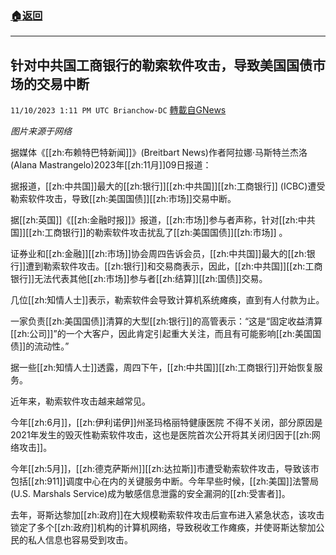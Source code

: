 ###  [:house:返回](README.md)
---


## 针对中共国工商银行的勒索软件攻击，导致美国国债市场的交易中断
`11/10/2023 1:11 PM UTC Brianchow-DC` [轉載自GNews](https://gnews.org/articles/1955899)

*图片来源于网络*

据媒体《[[zh:布赖特巴特新闻]]》(Breitbart News)作者阿拉娜·马斯特兰杰洛(Alana Mastrangelo)2023年[[zh:11月]]09日报道：

据报道，[[zh:中共国]]最大的[[zh:银行]][[zh:中共国]][[zh:工商银行]] (ICBC)遭受勒索软件攻击，导致[[zh:美国国债]][[zh:市场]]交易中断。

据[[zh:英国]]《[[zh:金融时报]]》报道，[[zh:市场]]参与者声称，针对[[zh:中共国]][[zh:工商银行]]的勒索软件攻击扰乱了[[zh:美国国债]][[zh:市场]] 。

证券业和[[zh:金融]][[zh:市场]]协会周四告诉会员，[[zh:中共国]]最大的[[zh:银行]]遭到勒索软件攻击。[[zh:银行]]和交易商表示，因此，[[zh:中共国]][[zh:工商银行]]无法代表其他[[zh:市场]]参与者[[zh:结算]][[zh:国债]]交易。

几位[[zh:知情人士]]表示，勒索软件会导致计算机系统瘫痪，直到有人付款为止。

一家负责[[zh:美国国债]]清算的大型[[zh:银行]]的高管表示：“这是“固定收益清算[[zh:公司]]”的一个大客户，因此肯定引起重大关注，而且有可能影响[[zh:美国国债]]的流动性。”

据一些[[zh:知情人士]]透露，周四下午，[[zh:中共国]][[zh:工商银行]]开始恢复服务。

近年来，勒索软件攻击越来越常见。

今年[[zh:6月]]，[[zh:伊利诺伊]]州圣玛格丽特健康医院 不得不关闭，部分原因是2021年发生的毁灭性勒索软件攻击，这也是医院首次公开将其关闭归因于[[zh:网络攻击]]。

今年[[zh:5月]]，[[zh:德克萨斯州]][[zh:达拉斯]]市遭受勒索软件攻击，导致该市包括[[zh:911]]调度中心在内的关键服务中断。今年早些时候，[[zh:美国]]法警局(U.S. Marshals Service)成为敏感信息泄露的安全漏洞的[[zh:受害者]]。

去年，哥斯达黎加[[zh:政府]]在大规模勒索软件攻击后宣布进入紧急状态，该攻击锁定了多个[[zh:政府]]机构的计算机网络，导致税收工作瘫痪，并使哥斯达黎加公民的私人信息也容易受到攻击。
